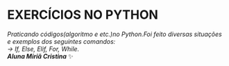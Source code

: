 # EXERCÍCIOS NO PYTHON
_Praticando códigos(algoritmo e etc.)no Python.Foi feito diversas situações e exemplos dos seguintes comandos:_  
_-> If, Else, Elif, For, While._   
***Aluna Miriã Cristina***
:sparkles: